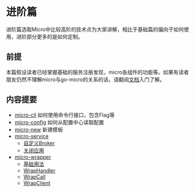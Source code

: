 # 进阶篇

进阶篇选取Micro中比较高阶的技术点为大家讲解，相比于基础篇的偏向于如何使用，进阶部分更多的是如何定制。

## 前提

本篇假设读者已经掌握基础的服务注册发现，micro各组件的功能等。如果有读者朋友仍然不理解micro与go-micro的关系的话，请翻阅[文档][文档]入门了解。

## 内容提要

- [micro-cli](./micro-cli) 如何使用命令行接口，包含Flag等
- [micro-config](./micro-config) 如何从配置中心读取配置
- [micro-new](./micro-new) 新建模板
- [micro-service](./micro-service)
  - [自定义Broker](./micro-service/custom-broker)
  - [关闭应用](./micro-service/shutdown)
- [micro-wrapper](./micro-wrapper) 
  - [基础用法](./micro-wrapper/basic)
  - [WrapHandler](./micro-wrapper/with-api)
  - [WrapCall](./micro-wrapper/wrap-call)
  - [WrapClient](./micro-wrapper/wrap-client)

[文档]: https://micro.mu/docs/cn/